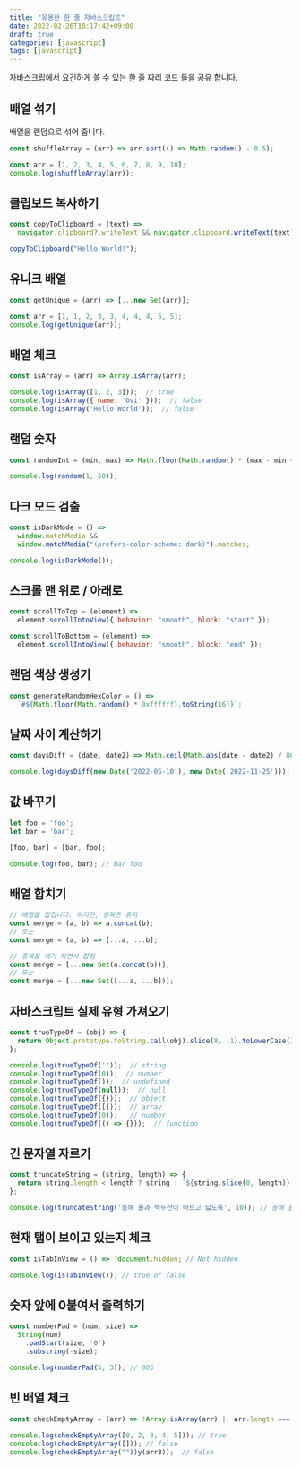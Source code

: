 ```yaml
---
title: "유용한 한 줄 자바스크립트"
date: 2022-02-26T10:17:42+09:00
draft: true
categories: [javascript]
tags: [javascript]
---
```


자바스크립에서 요긴하게 쓸 수 있는 한 줄 짜리 코드 들을 공유 합니다.
<!--more-->   


## 배열 섞기
배열을 랜덤으로 섞어 줍니다.
```javascript
const shuffleArray = (arr) => arr.sort(() => Math.random() - 0.5);

const arr = [1, 2, 3, 4, 5, 6, 7, 8, 9, 10];  
console.log(shuffleArray(arr));
```

## 클립보드 복사하기

```javascript
const copyToClipboard = (text) =>
  navigator.clipboard?.writeText && navigator.clipboard.writeText(text);

copyToClipboard("Hello World!");
```



## 유니크 배열

```javascript
const getUnique = (arr) => [...new Set(arr)];

const arr = [1, 1, 2, 3, 3, 4, 4, 4, 5, 5];
console.log(getUnique(arr));
```



## 배열 체크

```javascript
const isArray = (arr) => Array.isArray(arr);

console.log(isArray([1, 2, 3]));  // true
console.log(isArray({ name: 'Ovi' }));  // false
console.log(isArray('Hello World'));  // false
```



## 랜덤 숫자

```javascript
const randomInt = (min, max) => Math.floor(Math.random() * (max - min + 1) + min);

console.log(random(1, 50));
```



## 다크 모드 검출

```javascript
const isDarkMode = () =>
  window.matchMedia &&
  window.matchMedia("(prefers-color-scheme: dark)").matches;

console.log(isDarkMode());
```



## 스크롤 맨 위로 / 아래로

```javascript
const scrollToTop = (element) =>
  element.scrollIntoView({ behavior: "smooth", block: "start" });

const scrollToBottom = (element) =>
  element.scrollIntoView({ behavior: "smooth", block: "end" });
```



## 랜덤 색상 생성기

```javascript
const generateRandomHexColor = () =>
  `#${Math.floor(Math.random() * 0xffffff).toString(16)}`;
```



## 날짜 사이 계산하기

```javascript
const daysDiff = (date, date2) => Math.ceil(Math.abs(date - date2) / 86400000);

console.log(daysDiff(new Date('2022-05-10'), new Date('2022-11-25')));  // 199
```



## 값 바꾸기

```javascript
let foo = 'foo';
let bar = 'bar';

[foo, bar] = [bar, foo];

console.log(foo, bar); // bar foo
```



## 배열 합치기

```javascript
// 배열을 합칩니다. 하지만, 중복은 유지
const merge = (a, b) => a.concat(b);
// 또는
const merge = (a, b) => [...a, ...b];

// 중복을 제거 하면서 합침
const merge = [...new Set(a.concat(b))];
// 또는
const merge = [...new Set([...a, ...b])];
```



## 자바스크립트 실제 유형 가져오기

```javascript
const trueTypeOf = (obj) => {
  return Object.prototype.toString.call(obj).slice(8, -1).toLowerCase();
};

console.log(trueTypeOf(''));  // string
console.log(trueTypeOf(0));  // number
console.log(trueTypeOf());  // undefined
console.log(trueTypeOf(null));  // null
console.log(trueTypeOf({}));  // object
console.log(trueTypeOf([]));  // array
console.log(trueTypeOf(0));   // number
console.log(trueTypeOf(() => {}));  // function
```



## 긴 문자열 자르기

```javascript
const truncateString = (string, length) => {
  return string.length < length ? string : `${string.slice(0, length)}...`;
};

console.log(truncateString('동해 물과 백두산이 마르고 닳도록', 10)); // 동해 물과 백두산이
```



## 현재 탭이 보이고 있는지 체크

```javascript
const isTabInView = () => !document.hidden; // Not hidden

console.log(isTabInView()); // true or false
```



## 숫자 앞에 0붙여서 출력하기

```javascript
const numberPad = (num, size) =>
  String(num)
    .padStart(size, '0')
    .substring(-size);

console.log(numberPad(5, 3)); // 005
```



## 빈 배열 체크

```javascript
const checkEmptyArray = (arr) => !Array.isArray(arr) || arr.length === 0;
 
console.log(checkEmptyArray([0, 2, 3, 4, 5])); // true
console.log(checkEmptyArray([])); // false
console.log(checkEmptyArray(""))y(arr3));  // false
```
